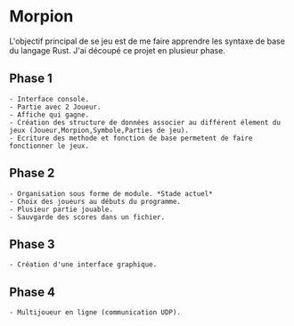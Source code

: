 # Morpion

L'objectif principal de se jeu est de me faire apprendre les syntaxe de base du langage Rust.
J'ai découpé ce projet en plusieur phase.

## Phase 1 
	- Interface console. 
	- Partie avec 2 Joueur.
	- Affiche qui gagne.
	- Création des structure de données associer au différent élement du jeux (Joueur,Morpion,Symbole,Parties de jeu).
	- Ecriture des methode et fonction de base permetent de faire fonctionner le jeux.

## Phase 2 
	- Organisation sous forme de module. *Stade actuel*
	- Choix des joueurs au débuts du programme.
	- Plusieur partie jouable.
	- Sauvgarde des scores dans un fichier.

## Phase 3
	- Création d'une interface graphique.

## Phase 4
	- Multijoueur en ligne (communication UDP).

